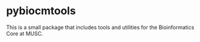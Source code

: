 # pybiocmtools

This is a small package that includes 
tools and utilities for the Bioinformatics 
Core at MUSC.
